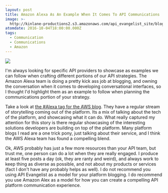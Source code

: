```yaml
---
layout: post
title: Amazon Alexa As An Example When It Comes To API Communications
image: >-
  http://kinlane-productions2.s3.amazonaws.com/api_evangelist_site/blog/amazon_alexa_echo_dot_tap_4011.jpg
atomdate: 2016-10-04T18:00:00.000Z
tags:
  - Communication
  - Communications
  - Amazon
---
```

[![](http://kinlane-productions2.s3.amazonaws.com/api_evangelist_site/blog/amazon_alexa_echo_dot_tap_4011.jpg)](https://www.cnet.com/news/amazons-alexa-gets-comfy-in-our-homes/)

I'm always looking for specific API providers to showcase as examples we can follow when crafting different portions of our API strategies. The Amazon Alexa team is doing a pretty kick ass job at blogging, and owning the conversation when it comes to developing conversational interfaces, so I thought I'd highlight them as an example to follow when planning the communications portion of your strategy.

Take a look at [the #Alexa tag for the AWS blog](https://developer.amazon.com/public/community/blog/tag/Alexa). They have a regular stream of storytelling coming out of the platform. Its a mix of talking about the tech of the platform, and showcasing what it can do. What really captured my attention for this story is there regular showcasing of the interesting solutions developers are building on top of the platform. Many platform blogs I read are a one trick pony, just talking about their service, and I think the AWS Alexa team has found a compelling blend.

Ok, AWS probably has just a few more resources than your API team, but trust me, one person can do a lot when they are really engaged. I produce at least five posts a day (ok, they are ranty and weird), and always work to keep thing as diverse as possible, and not about my products or services (fact I don't have any probably helps as well). I do not recommend you using API Evangelist as a model for your platform blogging. I do recommend you use Amazon Alex as a model for how you can create a compelling API platform communication experience.